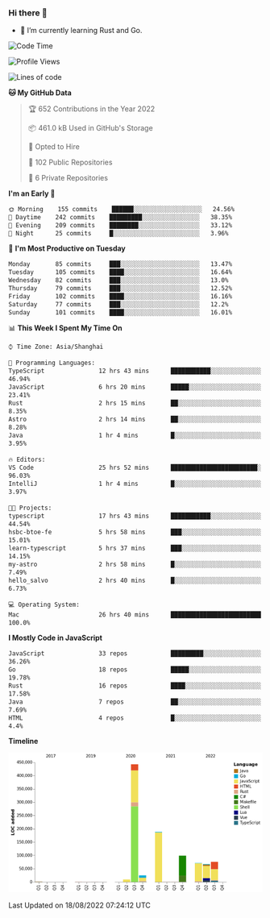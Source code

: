 ### Hi there 👋

- 🌱 I’m currently learning Rust and Go.

<!--START_SECTION:waka-->
![Code Time](http://img.shields.io/badge/Code%20Time-678%20hrs%2048%20mins-blue)

![Profile Views](http://img.shields.io/badge/Profile%20Views-0-blue)

![Lines of code](https://img.shields.io/badge/From%20Hello%20World%20I%27ve%20Written-979%20Thousand%20lines%20of%20code-blue)

**🐱 My GitHub Data** 

> 🏆 652 Contributions in the Year 2022
 > 
> 📦 461.0 kB Used in GitHub's Storage 
 > 
> 💼 Opted to Hire
 > 
> 📜 102 Public Repositories 
 > 
> 🔑 6 Private Repositories  
 > 
**I'm an Early 🐤** 

```text
🌞 Morning    155 commits    ██████░░░░░░░░░░░░░░░░░░░   24.56% 
🌆 Daytime    242 commits    █████████░░░░░░░░░░░░░░░░   38.35% 
🌃 Evening    209 commits    ████████░░░░░░░░░░░░░░░░░   33.12% 
🌙 Night      25 commits     █░░░░░░░░░░░░░░░░░░░░░░░░   3.96%

```
📅 **I'm Most Productive on Tuesday** 

```text
Monday       85 commits     ███░░░░░░░░░░░░░░░░░░░░░░   13.47% 
Tuesday      105 commits    ████░░░░░░░░░░░░░░░░░░░░░   16.64% 
Wednesday    82 commits     ███░░░░░░░░░░░░░░░░░░░░░░   13.0% 
Thursday     79 commits     ███░░░░░░░░░░░░░░░░░░░░░░   12.52% 
Friday       102 commits    ████░░░░░░░░░░░░░░░░░░░░░   16.16% 
Saturday     77 commits     ███░░░░░░░░░░░░░░░░░░░░░░   12.2% 
Sunday       101 commits    ████░░░░░░░░░░░░░░░░░░░░░   16.01%

```


📊 **This Week I Spent My Time On** 

```text
⌚︎ Time Zone: Asia/Shanghai

💬 Programming Languages: 
TypeScript               12 hrs 43 mins      ███████████░░░░░░░░░░░░░░   46.94% 
JavaScript               6 hrs 20 mins       █████░░░░░░░░░░░░░░░░░░░░   23.41% 
Rust                     2 hrs 15 mins       ██░░░░░░░░░░░░░░░░░░░░░░░   8.35% 
Astro                    2 hrs 14 mins       ██░░░░░░░░░░░░░░░░░░░░░░░   8.28% 
Java                     1 hr 4 mins         █░░░░░░░░░░░░░░░░░░░░░░░░   3.95%

🔥 Editors: 
VS Code                  25 hrs 52 mins      ████████████████████████░   96.03% 
IntelliJ                 1 hr 4 mins         █░░░░░░░░░░░░░░░░░░░░░░░░   3.97%

🐱‍💻 Projects: 
typescript               17 hrs 43 mins      ███████████░░░░░░░░░░░░░░   44.54% 
hsbc-btoe-fe             5 hrs 58 mins       ███░░░░░░░░░░░░░░░░░░░░░░   15.01% 
learn-typescript         5 hrs 37 mins       ███░░░░░░░░░░░░░░░░░░░░░░   14.15% 
my-astro                 2 hrs 58 mins       █░░░░░░░░░░░░░░░░░░░░░░░░   7.49% 
hello_salvo              2 hrs 40 mins       █░░░░░░░░░░░░░░░░░░░░░░░░   6.73%

💻 Operating System: 
Mac                      26 hrs 40 mins      █████████████████████████   100.0%

```

**I Mostly Code in JavaScript** 

```text
JavaScript               33 repos            █████████░░░░░░░░░░░░░░░░   36.26% 
Go                       18 repos            █████░░░░░░░░░░░░░░░░░░░░   19.78% 
Rust                     16 repos            ████░░░░░░░░░░░░░░░░░░░░░   17.58% 
Java                     7 repos             ██░░░░░░░░░░░░░░░░░░░░░░░   7.69% 
HTML                     4 repos             █░░░░░░░░░░░░░░░░░░░░░░░░   4.4%

```


**Timeline**

![Chart not found](https://raw.githubusercontent.com/elton/elton/main/charts/bar_graph.png) 


 Last Updated on 18/08/2022 07:24:12 UTC
<!--END_SECTION:waka-->

<!--
**elton/elton** is a ✨ _special_ ✨ repository because its `README.md` (this file) appears on your GitHub profile.

Here are some ideas to get you started:

- 🔭 I’m currently working on ...
- 🌱 I’m currently learning ...
- 👯 I’m looking to collaborate on ...
- 🤔 I’m looking for help with ...
- 💬 Ask me about ...
- 📫 How to reach me: ...
- 😄 Pronouns: ...
- ⚡ Fun fact: ...
-->
